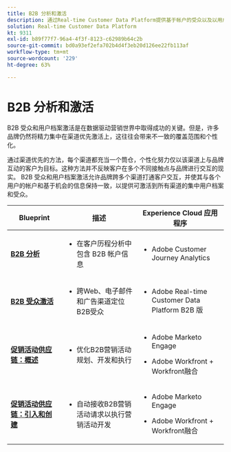 ```yaml
---
title: B2B 分析和激活
description: 通过Real-time Customer Data Platform提供基于帐户的受众以及以用户档案为中心的客户体验。
solution: Real-time Customer Data Platform
kt: 9311
exl-id: b89f77f7-96a4-4f3f-8123-c62989b64c2b
source-git-commit: bd0a93ef2efa702b4d4f3eb20d126ee22fb113af
workflow-type: tm+mt
source-wordcount: '229'
ht-degree: 63%

---
```


# B2B 分析和激活

B2B 受众和用户档案激活是在数据驱动营销世界中取得成功的关键。但是，许多品牌仍然将精力集中在渠道优先激活上，这往往会带来不一致的覆盖范围和个性化。

通过渠道优先的方法，每个渠道都充当一个筒仓，个性化努力仅以该渠道上与品牌互动的客户为目标。这种方法并不反映客户在多个不同接触点与品牌进行交互的现实。 B2B 受众和用户档案激活允许品牌跨多个渠道打通客户交互，并使其与各个用户的帐户和基于机会的信息保持一致，以提供可激活到所有渠道的集中用户档案和受众。

| Blueprint | 描述 | Experience Cloud 应用程序 |
|---|---|---|
| **[B2B 分析](https://experienceleague.adobe.com/docs/analytics-platform/using/cja-usecases/b2b.html?lang=zh-Hans)** | <ul><li>在客户历程分析中包含 B2B 帐户信息</li></ul> | <ul><li>Adobe Customer Journey Analytics</li></ul> |
| **[B2B 受众激活](b2bactivation.md)** | <ul><li>跨Web、电子邮件和广告渠道定位B2B受众</li></ul> | <ul><li>Adobe Real-time Customer Data Platform B2B 版</li></ul> |
| **[促销活动供应链：概述](/help/blueprints/b2b/campaign-supply-chain/overview.md)** | <ul><li>优化B2B营销活动规划、开发和执行</li></ul> | <ul><li>Adobe Marketo Engage</li></ul><ul><li>Adobe Workfront + Workfront融合</li></ul> |
| **[促销活动供应链：引入和创建](/help/blueprints/b2b/campaign-supply-chain/intake-and-create.md)** | <ul><li>自动接收B2B营销活动请求以执行营销活动开发</li></ul> | <ul><li>Adobe Marketo Engage</li></ul><ul><li>Adobe Workfront + Workfront融合</li></ul> |
